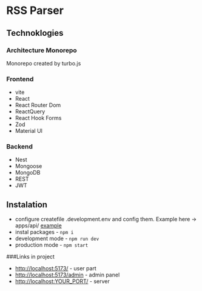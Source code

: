 # RSS Parser

## Technoklogies 
### Architecture Monorepo
Monorepo created by turbo.js

### Frontend
- vite
- React
- React Router Dom
- ReactQuery
- React Hook Forms
- Zod
- Material UI

### Backend
- Nest
- Mongoose
- MongoDB
- REST
- JWT

## Instalation
- configure createfile  .development.env and config them. Example here -> apps/api/ [example](https://github.com/Yaroslav-Zozulya/rss-parser/blob/main/apps/api/.env.example)
- instal packages -  `npm i`
- development mode - `npm run dev`
- production mode - `npm start`

###Links in project
- [http://localhost:5173/](http://localhost:5173/) - user part
- [http://localhost:5173/admin](http://localhost:5173/admin) - admin panel
- [http://localhost:YOUR_PORT/](http://localhost:YOUR_PORT/) - server


